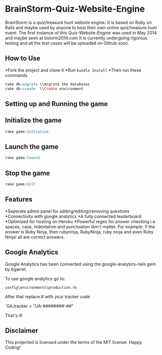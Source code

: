 BrainStorm-Quiz-Website-Engine
==============================
BrainStorm is a quiz/treasure hunt website engine. It is based on Ruby on Rails and maybe used by anyone to host their own online quiz/treasure hunt event.
The first instance of this Quiz-Website-Engine was used in May 2014 and maybe seen at bstorm2014.com
It is currently undergoing rigorous testing and all the test cases will be uploaded on Github soon.

How to Use
----------
*Fork the project and clone it
*Run `bundle Install`
*Then run these commands

```ruby
rake db:migrate \\migrate the databases
rake db:create  \\Create environment
```

Setting up and Running the game
-------------------------------
Initialize the game
-------------------
```ruby
rake game:initialize
```

Launch the game
---------------
```ruby
rake game:launch
```

Stop the game
-------------
```ruby
rake game:kill
```

Features
--------
*Seperate admin panel for adding/editing/removing questions
*Connectivity with google analytics
*A fully connected leaderboard
*Optimized for hosting on Heroku
*Powerful regex for answer checking i.e. spaces, case, indentation and punctuation don't matter. For example; if the answer is Ruby Ninja, then rubyninja, RubyNinja, ruby ninja and even Ruby Ninja! all are correct answers.

Google Analytics
----------------

Google Analytics has been connected using the google-analytics-rails gem by bgarret.

To use google analytics go to:

`config\environments\production.rb`

After that replace # with your tracker code

`GA.tracker = "UA-########-##"

That's it!

Disclaimer
----------
This projected is licensed under the terms of the MIT license. Happy Coding!
